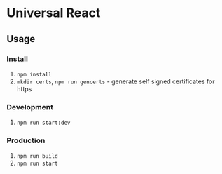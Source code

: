 # Universal React

## Usage

### Install
1. `npm install`
2. `mkdir certs`, `npm run gencerts` - generate self signed certificates for https

### Development
1. `npm run start:dev`

### Production
1. `npm run build`
2. `npm run start`
